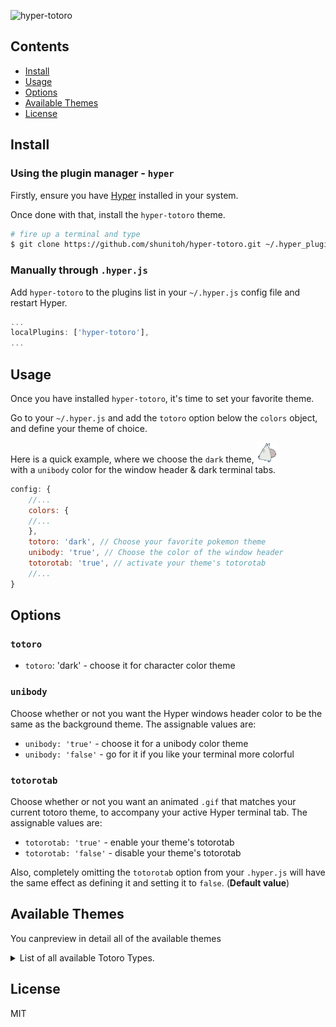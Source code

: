 ![hyper-totoro](https://user-images.githubusercontent.com/10148753/47444314-2ef99980-d7f1-11e8-9b15-9c002bb8e4cf.gif)

## Contents

- [Install](#install)
- [Usage](#usage)
- [Options](#options)
- [Available Themes](#available-themes)
- [License](#license)

## Install

### Using the plugin manager - `hyper`

Firstly, ensure you have [Hyper](https://github.com/zeit/hyper/releases) installed in your system.

Once done with that, install the `hyper-totoro` theme.

```bash
# fire up a terminal and type 
$ git clone https://github.com/shunitoh/hyper-totoro.git ~/.hyper_plugins/local/hyper-totoro
```

### Manually through `.hyper.js`

Add `hyper-totoro` to the plugins list in your `~/.hyper.js` config file and restart Hyper.

```js
...
localPlugins: ['hyper-totoro'],
...
```

## Usage

Once you have installed `hyper-totoro`, it's time to set your favorite theme.

Go to your `~/.hyper.js` and add the `totoro` option below the `colors` object, and define your theme of choice.

Here is a quick example, where we choose the `dark` theme, ![](cursors/dark.gif)  
with a `unibody` color for the window header & dark terminal tabs. 

```js
config: {
    //...
    colors: {
    //...
    },
    totoro: 'dark', // Choose your favorite pokemon theme
    unibody: 'true', // Choose the color of the window header
    totorotab: 'true', // activate your theme's totorotab
    //...
}
```

## Options
### `totoro`

- `totoro`: 'dark' - choose it for character color theme

### `unibody`

Choose whether or not you want the Hyper windows header color to be the same as the background theme.
The assignable values are:

- `unibody: 'true'` - choose it for a unibody color theme
- `unibody: 'false'` - go for it if you like your terminal more colorful

### `totorotab`

Choose whether or not you want an animated `.gif` that matches your current totoro theme, to accompany your active Hyper terminal tab.
The assignable values are:

- `totorotab: 'true'` - enable your theme's totorotab
- `totorotab: 'false'` - disable your theme's totorotab

Also, completely omitting the `totorotab` option from your `.hyper.js` will have the same effect as defining it and setting it to `false`. (**Default value**)


## Available Themes

You canpreview in detail all of the available themes

<details>
<summary>List of all available Totoro Types.</summary>

<br/>

* `Dark`

</details>

## License

MIT
